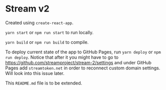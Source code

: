# Stream v2

Created using `create-react-app`.

`yarn start` or `npm run start` to run locally.

`yarn build` or `npm run build` to compile.

To deploy current state of the app to GitHub Pages, run `yarn deploy` or `npm run deploy`. Notice that after it you might have to go to https://github.com/streamproject/stream-2/settings and under GitHub Pages add `streamtoken.net` in order to reconnect custom domain settings. Will look into this issue later.

This `README.md` file is to be extended.
